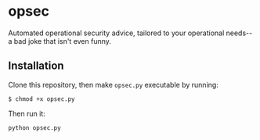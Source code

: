 # opsec

Automated operational security advice, tailored to your operational needs--a bad joke that isn't even funny.

## Installation

Clone this repository, then make `opsec.py` executable by running:

`$ chmod +x opsec.py`

Then run it:

`python opsec.py`

